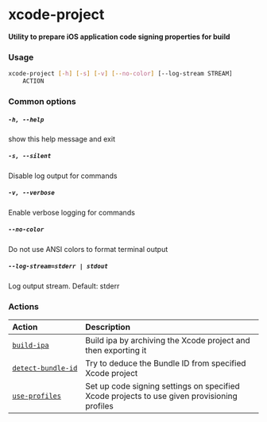 
xcode-project
=============


**Utility to prepare iOS application code signing properties for build**
### Usage
```bash
xcode-project [-h] [-s] [-v] [--no-color] [--log-stream STREAM]
    ACTION
```
### Common options

##### `-h, --help`


show this help message and exit
##### `-s, --silent`


Disable log output for commands
##### `-v, --verbose`


Enable verbose logging for commands
##### `--no-color`


Do not use ANSI colors to format terminal output
##### `--log-stream=stderr | stdout`


Log output stream. Default: stderr
### Actions

|Action|Description|
| :--- | :--- |
|[`build‑ipa`](build‑ipa.md)|Build ipa by archiving the Xcode project and then exporting it|
|[`detect‑bundle‑id`](detect‑bundle‑id.md)|Try to deduce the Bundle ID from specified Xcode project|
|[`use‑profiles`](use‑profiles.md)|Set up code signing settings on specified Xcode projects        to use given provisioning profiles|
